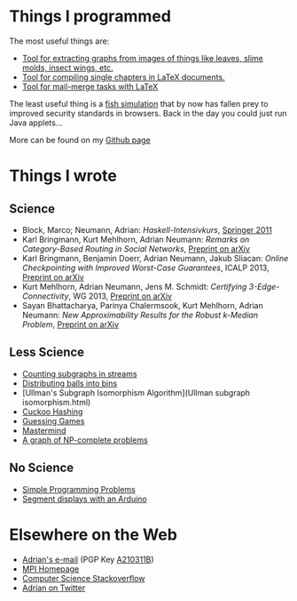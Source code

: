 Things I programmed
===================

The most useful things are:

* [Tool for extracting graphs from images of things like leaves, slime molds, insect wings, etc.](http://nefi.mpi-inf.mpg.de)
* [Tool for compiling single chapters in LaTeX documents.](https://github.com/adrianN/latex-compile-chapter)
* [Tool for mail-merge tasks with LaTeX](https://github.com/adrianN/latex-mailmerge)

The least useful thing is a [fish simulation](http://www.mpi-inf.mpg.de/~aneumann/Fische/) that by now has fallen prey to improved security standards in browsers. Back in the day you could just run Java applets...

More can be found on my [Github page](https://github.com/adrianN?tab=repositories)

Things I wrote
==============

Science
-------

* Block, Marco; Neumann, Adrian: *Haskell-Intensivkurs*, [Springer 2011](http://www.springerlink.com/content/978-3-642-04717-6)
* Karl Bringmann, Kurt Mehlhorn, Adrian Neumann: *Remarks on Category-Based Routing in Social Networks*, [Preprint on arXiv](http://arxiv.org/abs/1202.2293)
* Karl Bringmann, Benjamin Doerr, Adrian Neumann, Jakub Sliacan: *Online Checkpointing with Improved Worst-Case Guarantees*, ICALP 2013, [Preprint on arXiv](http://arxiv.org/abs/1302.4216)
* Kurt Mehlhorn, Adrian Neumann, Jens M. Schmidt: *Certifying 3-Edge-Connectivity*, WG 2013, [Preprint on arXiv](http://arxiv.org/abs/1211.6553)
* Sayan Bhattacharya, Parinya Chalermsook, Kurt Mehlhorn, Adrian Neumann: *New Approximability Results for the Robust k-Median Problem*, [Preprint on arXiv](http://arxiv.org/abs/1309.4602) 

Less Science
------------

* [Counting subgraphs in streams](counting_subgraphs.html)
* [Distributing balls into bins](ballsBins.html)
* [Ullman's Subgraph Isomorphism Algorithm](Ullman subgraph isomorphism.html)
* [Cuckoo Hashing](cuckoo.html)
* [Guessing Games](guessing_games.html)
* [Mastermind](mastermind.html)
* [A graph of NP-complete problems](npc/npc.html)

<!--

* [Implementing timed automata in C++](timed_automata.html)

-->

No Science
----------

* [Simple Programming Problems](programming_problems.html)
* [Segment displays with an Arduino](arduino_segment_displays.html)


Elsewhere on the Web
====================

* [Adrian's e-mail](mailto:adrian_neumann@gmx.de) (PGP Key [A210311B](http://adriann.github.io/ressources/pub.asc))
* [MPI Homepage](http://www.mpi-inf.mpg.de/~aneumann/)
* [Computer Science Stackoverflow](http://cs.stackexchange.com/users/4736/adriann)
* [Adrian on Twitter](https://twitter.com/AdrianNeumann)
